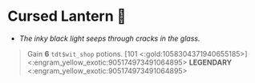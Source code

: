# **Cursed Lantern** 🧪 
- *The inky black light seeps through cracks in the glass.*

> Gain __6__ `tdt$wit_shop` potions. [101 <:gold:1058304371940655185>]
<:engram_yellow_exotic:905174973491064895> __LEGENDARY__ <:engram_yellow_exotic:905174973491064895>
